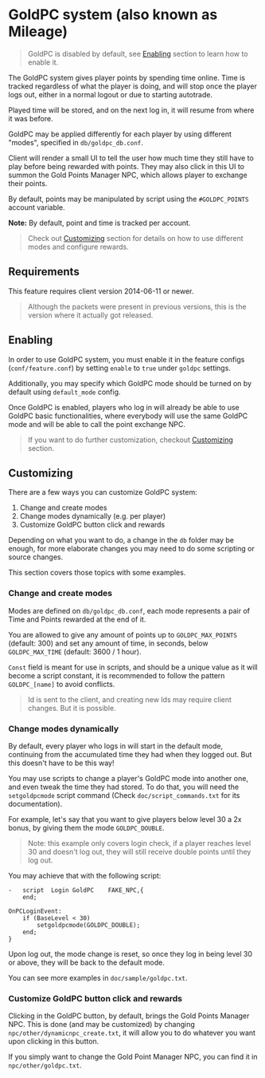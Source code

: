 <!--
> This file is part of Hercules.
> http://herc.ws - http://github.com/HerculesWS/Hercules
> 
> Copyright (C) 2023-2023 Hercules Dev Team
> Copyright (C) KirieZ
> 
> Hercules is free software: you can redistribute it and/or modify it under the terms of the GNU General Public License as published by the Free Software Foundation, either version 3 of the License, or (at your option) any later version.
> 
> This program is distributed in the hope that it will be useful, but WITHOUT ANY WARRANTY; without even the implied warranty of MERCHANTABILITY or FITNESS FOR A PARTICULAR PURPOSE. 
> See the GNU General Public License for more details.
>
> You should have received a copy of the GNU General Public License along with this program.  
> If not, see <http://www.gnu.org/licenses/>.
-->

# GoldPC system (also known as Mileage)
> GoldPC is disabled by default, see [Enabling](#enabling) section to learn how to enable it.

The GoldPC system gives player points by spending time online. Time is tracked regardless of what the player is doing,
and will stop once the player logs out, either in a normal logout or due to starting autotrade.

Played time will be stored, and on the next log in, it will resume from where it was before.

GoldPC may be applied differently for each player by using different "modes", specified in `db/goldpc_db.conf`.

Client will render a small UI to tell the user how much time they still have to play before being rewarded with points.
They may also click in this UI to summon the Gold Points Manager NPC, which allows player to exchange their points.

By default, points may be manipulated by script using the `#GOLDPC_POINTS` account variable.

**Note:** By default, point and time is tracked per account.

> Check out [Customizing](#customizing) section for details on how to use different modes and configure rewards.

## Requirements
This feature requires client version 2014-06-11 or newer.

> Although the packets were present in previous versions, this is the version where it actually got released.

## Enabling
In order to use GoldPC system, you must enable it in the feature configs (`conf/feature.conf`) by
setting `enable` to `true` under `goldpc` settings.

Additionally, you may specify which GoldPC mode should be turned on by default using `default_mode` config.

Once GoldPC is enabled, players who log in will already be able to use GoldPC basic functionalities,
where everybody will use the same GoldPC mode and will be able to call the point exchange NPC.

> If you want to do further customization, checkout [Customizing](#customizing) section.

## Customizing
There are a few ways you can customize GoldPC system:
1. Change and create modes
2. Change modes dynamically (e.g. per player)
3. Customize GoldPC button click and rewards

Depending on what you want to do, a change in the `db` folder may be enough, for more elaborate changes
you may need to do some scripting or source changes.

This section covers those topics with some examples.

### Change and create modes
Modes are defined on `db/goldpc_db.conf`, each mode represents a pair of Time and Points rewarded at the end of it.

You are allowed to give any amount of points up to `GOLDPC_MAX_POINTS` (default: 300)
and set any amount of time, in seconds, below `GOLDPC_MAX_TIME` (default: 3600 / 1 hour).

`Const` field is meant for use in scripts, and should be a unique value as it will become a script constant,
it is recommended to follow the pattern `GOLDPC_[name]` to avoid conflicts.

> Id is sent to the client, and creating new Ids may require client changes. But it is possible.

### Change modes dynamically
By default, every player who logs in will start in the default mode, continuing from the accumulated time they
had when they logged out. But this doesn't have to be this way!

You may use scripts to change a player's GoldPC mode into another one, and even tweak the time they had stored.
To do that, you will need the `setgoldpcmode` script command (Check `doc/script_commands.txt` for its documentation).

For example, let's say that you want to give players below level 30 a 2x bonus, by giving them the mode `GOLDPC_DOUBLE`.

> Note: this example only covers login check, if a player reaches level 30 and doesn't log out, they will still
> receive double points until they log out.

You may achieve that with the following script:
```
-	script	Login GoldPC	FAKE_NPC,{
	end;

OnPCLoginEvent:
	if (BaseLevel < 30)
		setgoldpcmode(GOLDPC_DOUBLE);
	end;
}
```

Upon log out, the mode change is reset, so once they log in being level 30 or above, they will be back to the default mode.

You can see more examples in `doc/sample/goldpc.txt`.

### Customize GoldPC button click and rewards
Clicking in the GoldPC button, by default, brings the Gold Points Manager NPC.
This is done (and may be customized) by changing `npc/other/dynamicnpc_create.txt`,
it will allow you to do whatever you want upon clicking in this button.

If you simply want to change the Gold Point Manager NPC, you can find it in `npc/other/goldpc.txt`.

